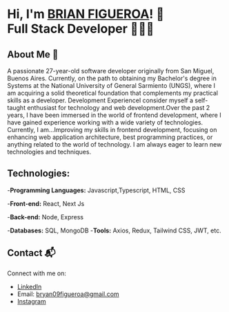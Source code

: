 # Hi, I'm <a href="https://www.linkedin.com/in/brian-figueroa1996">BRIAN FIGUEROA<a/>! 👋 </br> <b> Full Stack Developer 🧑🏻‍💻</b>
## About Me 🚀
A passionate 27-year-old software developer originally from San Miguel, Buenos Aires.
Currently, on the path to obtaining my Bachelor's degree in Systems at the National University of General Sarmiento (UNGS), where I am acquiring a solid theoretical foundation that complements my practical skills as a developer.
Development ExperienceI consider myself a self-taught enthusiast for technology and web development.Over the past 2 years, I have been immersed in the world of frontend development, where I have gained experience working with a wide variety of technologies.
Currently, I am...Improving my skills in frontend development, focusing on enhancing web application architecture, best programming practices, or anything related to the world of technology. I am always eager to learn new technologies and techniques.

## Technologies:
-<b>Programming Languages:</b> Javascript,Typescript, HTML, CSS

-<b>Front-end:</b> React, Next Js

-<b>Back-end:</b> Node, Express

-<b>Databases:</b> SQL, MongoDB
-<b>Tools:</b> Axios, Redux, Tailwind CSS, JWT, etc.

## Contact 📬
Connect with me on:
- <a href="https://www.linkedin.com/in/brian-figueroa1996">LinkedIn<a/>
- Email:  [bryan09figueroa@gmail.com](mailto:bryan09figueroa@gmail.com)
- <a href="https://www.instagram.com/brianfigueroa">Instagram<a/>